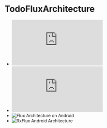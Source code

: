 # TodoFluxArchitecture

- ![Facebook Flux Overview](https://facebook.github.io/flux/docs/overview.html)
- ![Flux and Android](http://armueller.github.io/android/2015/03/29/flux-and-android.html)
- ![Flux Architecture on Android](http://www.inferjay.com/blog/2015/08/18/flux-architecture-on-android/)
- ![RxFlux Android Architecture](https://medium.com/swlh/rxflux-android-architecture-94f77c857aa2#.27dfe5jja)
